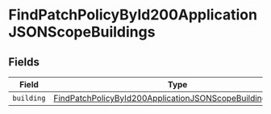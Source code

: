 # FindPatchPolicyById200ApplicationJSONScopeBuildings


## Fields

| Field                                                                                                                                                 | Type                                                                                                                                                  | Required                                                                                                                                              | Description                                                                                                                                           |
| ----------------------------------------------------------------------------------------------------------------------------------------------------- | ----------------------------------------------------------------------------------------------------------------------------------------------------- | ----------------------------------------------------------------------------------------------------------------------------------------------------- | ----------------------------------------------------------------------------------------------------------------------------------------------------- |
| `building`                                                                                                                                            | [FindPatchPolicyById200ApplicationJSONScopeBuildingsBuilding](../../models/operations/findpatchpolicybyid200applicationjsonscopebuildingsbuilding.md) | :heavy_minus_sign:                                                                                                                                    | N/A                                                                                                                                                   |